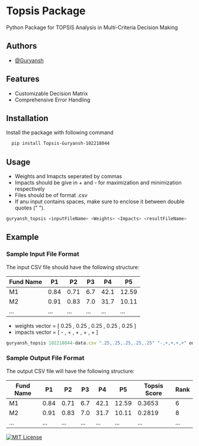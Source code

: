
# Topsis Package

Python Package for TOPSIS Analysis in Multi-Criteria Decision Making


## Authors

- [@Guryansh](https://www.github.com/Guryansh)


## Features

- Customizable Decision Matrix
- Comprehensive Error Handling


## Installation

Install the package with following command

```bash
  pip install Topsis-Guryansh-102218044
```
    
## Usage
- Weights and Imapcts seperated by commas
- Impacts should be give in + and - for maximization and minimization respectively
- Files should be of format .csv
- If anu input contains spaces, make sure to enclose it between double quotes (" ").
```bash
guryansh_topsis <inputFileName> <Weights> <Impacts> <resultFileName>
```

## Example

### Sample Input File Format
The input CSV file should have the following structure:

| Fund Name | P1  | P2  | P3  | P4  | P5  |
|-----------|-----|-----|-----|-----|-----|
| M1        | 0.84| 0.71| 6.7 | 42.1| 12.59|
| M2        | 0.91| 0.83| 7.0 | 31.7| 10.11|
| ...       | ... | ... | ... | ... | ... |

- weights vector = [ 0.25 , 0.25 , 0.25 , 0.25 , 0.25 ]
- impacts vector = [ - , + , + , + , + ]

```javascript
guryansh_topsis 102218044-data.csv ".25,.25,.25,.25,.25" "-,+,+,+,+" output.csv

```

### Sample Output File Format

The output CSV file will have the following structure:

| Fund Name | P1  | P2  | P3  | P4  | P5  | Topsis Score | Rank |
|-----------|-----|-----|-----|-----|-----|--------------|------|
| M1        | 0.84| 0.71| 6.7 | 42.1| 12.59| 0.3653       | 6    |
| M2        | 0.91| 0.83| 7.0 | 31.7| 10.11| 0.2819       | 8    |
| ...       | ... | ... | ... | ... | ...  | ...          | ...  |


[![MIT License](https://img.shields.io/badge/License-MIT-green.svg)](https://choosealicense.com/licenses/mit/)
